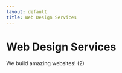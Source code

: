 ```yaml
---
layout: default
title: Web Design Services
---
```

# Web Design Services
We build amazing websites! (2)
